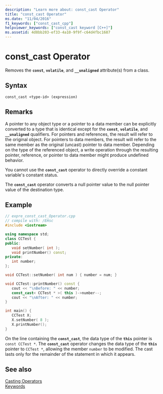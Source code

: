 ```yaml
---
description: "Learn more about: const_cast Operator"
title: "const_cast Operator"
ms.date: "11/04/2016"
f1_keywords: ["const_cast_cpp"]
helpviewer_keywords: ["const_cast keyword [C++]"]
ms.assetid: 4d8bb203-ef33-4a10-9f9f-c64d4fbc1687
---
```

# const_cast Operator

Removes the **`const`**, **`volatile`**, and **`__unaligned`** attribute(s) from a class.

## Syntax

```
const_cast <type-id> (expression)
```

## Remarks

A pointer to any object type or a pointer to a data member can be explicitly converted to a type that is identical except for the **`const`**, **`volatile`**, and **`__unaligned`** qualifiers. For pointers and references, the result will refer to the original object. For pointers to data members, the result will refer to the same member as the original (uncast) pointer to data member. Depending on the type of the referenced object, a write operation through the resulting pointer, reference, or pointer to data member might produce undefined behavior.

You cannot use the **`const_cast`** operator to directly override a constant variable's constant status.

The **`const_cast`** operator converts a null pointer value to the null pointer value of the destination type.

## Example

```cpp
// expre_const_cast_Operator.cpp
// compile with: /EHsc
#include <iostream>

using namespace std;
class CCTest {
public:
   void setNumber( int );
   void printNumber() const;
private:
   int number;
};

void CCTest::setNumber( int num ) { number = num; }

void CCTest::printNumber() const {
   cout << "\nBefore: " << number;
   const_cast< CCTest * >( this )->number--;
   cout << "\nAfter: " << number;
}

int main() {
   CCTest X;
   X.setNumber( 8 );
   X.printNumber();
}
```

On the line containing the **`const_cast`**, the data type of the **`this`** pointer is `const CCTest *`. The **`const_cast`** operator changes the data type of the **`this`** pointer to `CCTest *`, allowing the member `number` to be modified. The cast lasts only for the remainder of the statement in which it appears.

## See also

[Casting Operators](../cpp/casting-operators.md)<br/>
[Keywords](../cpp/keywords-cpp.md)
